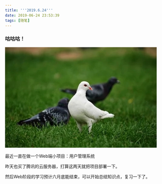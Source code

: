 ```yaml
---
title: '''2019.6.24'''
date: 2019-06-24 23:53:39
tags: [随笔]
---
```



### 咕咕咕！
![title](https://raw.githubusercontent.com/zero6996/GitNote-images/master/GitNote/2019/06/24/gugugu-1561391154795.jpg)

<!--more-->



最近一直在做一个Web端小项目：用户管理系统

昨天也买了腾讯的云服务器，打算这两天就把项目部署一下。

然后Web阶段的学习预计六月底能结束，可以开始总结知识点，复习一下了。